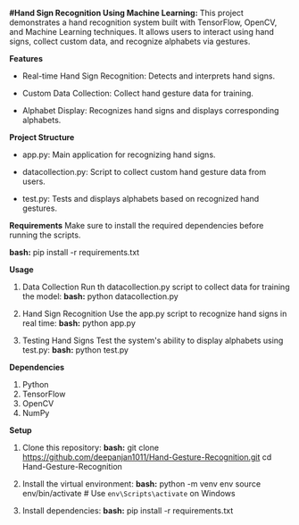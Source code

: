 **#Hand Sign Recognition Using Machine Learning:**
This project demonstrates a hand recognition system built with TensorFlow, OpenCV, and Machine Learning techniques. It allows users to interact using hand signs, collect custom data, and recognize alphabets via gestures.

**Features**
- Real-time Hand Sign Recognition: Detects and interprets hand signs.
* Custom Data Collection: Collect hand gesture data for training.
+ Alphabet Display: Recognizes hand signs and displays corresponding alphabets.
   
**Project Structure**
- app.py: Main application for recognizing hand signs.
* datacollection.py: Script to collect custom hand gesture data from users.
+ test.py: Tests and displays alphabets based on recognized hand gestures.
   
**Requirements**
Make sure to install the required dependencies before running the scripts.

**bash:**
pip install -r requirements.txt

**Usage**
1. Data Collection
Run th datacollection.py script to collect data for training the model:
**bash:**
python datacollection.py

2. Hand Sign Recognition
Use the app.py script to recognize hand signs in real time:
**bash:**
python app.py

3. Testing Hand Signs
Test the system's ability to display alphabets using test.py:
**bash:**
python test.py

**Dependencies**
1. Python
2. TensorFlow
3. OpenCV
4. NumPy

**Setup**
1. Clone this repository:
**bash:**
git clone https://github.com/deepanjan1011/Hand-Gesture-Recognition.git
cd Hand-Gesture-Recognition

2. Install the virtual environment:
**bash:**
python -m venv env
source env/bin/activate  # Use `env\Scripts\activate` on Windows

4. Install dependencies:
**bash:**
pip install -r requirements.txt
